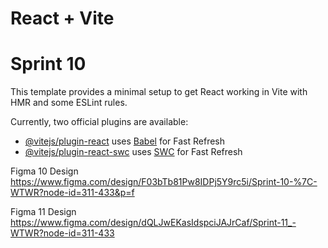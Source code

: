 # React + Vite
# Sprint 10

This template provides a minimal setup to get React working in Vite with HMR and some ESLint rules.

Currently, two official plugins are available:

- [@vitejs/plugin-react](https://github.com/vitejs/vite-plugin-react/blob/main/packages/plugin-react/README.md) uses [Babel](https://babeljs.io/) for Fast Refresh
- [@vitejs/plugin-react-swc](https://github.com/vitejs/vite-plugin-react-swc) uses [SWC](https://swc.rs/) for Fast Refresh

Figma 10 Design <https://www.figma.com/design/F03bTb81Pw8IDPj5Y9rc5i/Sprint-10-%7C-WTWR?node-id=311-433&p=f>

Figma 11 Design <https://www.figma.com/design/dQLJwEKasIdspciJAJrCaf/Sprint-11_-WTWR?node-id=311-433>
